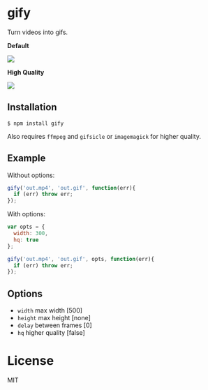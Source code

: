 
# gify

  Turn videos into gifs.

  **Default**

  ![](http://i.cloudup.com/0TPHizFRLL.gif)

  **High Quality**

  ![](http://i.cloudup.com/0lDQXlLZNS.gif)
## Installation

```
$ npm install gify
```

  Also requires `ffmpeg` and `gifsicle` or `imagemagick` for higher quality.

## Example

  Without options:

```js
gify('out.mp4', 'out.gif', function(err){
  if (err) throw err;
});
```

  With options:

```js
var opts = {
  width: 300,
  hq: true
};

gify('out.mp4', 'out.gif', opts, function(err){
  if (err) throw err;
});
```

## Options

 - `width` max width [500]
 - `height` max height [none]
 - `delay` between frames [0]
 - `hq` higher quality [false]

# License

  MIT